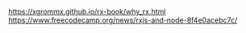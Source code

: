[](https://rxjs.dev/guide/overview)
https://xgrommx.github.io/rx-book/why_rx.html
https://www.freecodecamp.org/news/rxjs-and-node-8f4e0acebc7c/